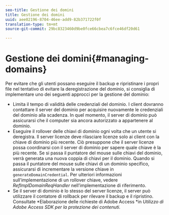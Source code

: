 ```yaml
---
seo-title: Gestione dei domini
title: Gestione dei domini
uuid: aee02196-8704-46ee-add9-82b371722f0f
translation-type: tm+mt
source-git-commit: 29bc8323460d9be0fce66cbea7c6fce46df20d61

---
```



# Gestione dei domini{#managing-domains}

Per evitare che gli utenti possano eseguire il backup e ripristinare i propri file nel tentativo di evitare la deregistrazione del dominio, si consiglia di implementare uno dei seguenti approcci per la gestione del dominio:

* Limita il tempo di validità delle credenziali del dominio. I client dovranno contattare il server del dominio per acquisire nuovamente le credenziali del dominio alla scadenza. In quel momento, il server di dominio può assicurarsi che il computer sia ancora autorizzato a appartenere al dominio.
* Eseguire il rollover delle chiavi di dominio ogni volta che un utente si deregistra. Il server licenze deve rilasciare licenze solo ai client con la chiave di dominio più recente. Ciò presuppone che il server licenze possa coordinarsi con il server di dominio per sapere quale chiave è la più recente. Se si passa il puntatore del mouse sulle chiavi del dominio, verrà generata una nuova coppia di chiavi per il dominio. Quando si passa il puntatore del mouse sulle chiavi di un dominio specifico, assicurarsi di incrementare la versione chiave in `generateDomainCredential`. Per ulteriori informazioni sull’implementazione di un rollover chiave, vedere *RefImplDomainReqHandler* nell’implementazione di riferimento.
* Se il server di dominio è lo stesso del server licenze, il server può utilizzare il contatore di rollback per rilevare il backup e il ripristino. Consultate *Elaborazione delle richieste di Adobe Access *in *Utilizzo di Adobe Access SDK per la protezione dei contenuti.*

